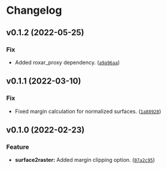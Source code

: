 # Changelog

<!--next-version-placeholder-->

## v0.1.2 (2022-05-25)
### Fix
* Added roxar_proxy dependency. ([`a9a96aa`](https://github.com/RoxarAPI/roxar2raster/commit/a9a96aa70fa9d5f5024769463152590e9d389fdd))

## v0.1.1 (2022-03-10)
### Fix
* Fixed margin calculation for normalized surfaces. ([`1a88928`](https://github.com/RoxarAPI/roxar2raster/commit/1a889280cccd9a5ebd85377032d330dc1758cabf))

## v0.1.0 (2022-02-23)
### Feature
* **surface2raster:** Added margin clipping option. ([`07a2c95`](https://github.com/RoxarAPI/roxar2raster/commit/07a2c954c982fdf62309acd05d88612818528844))
